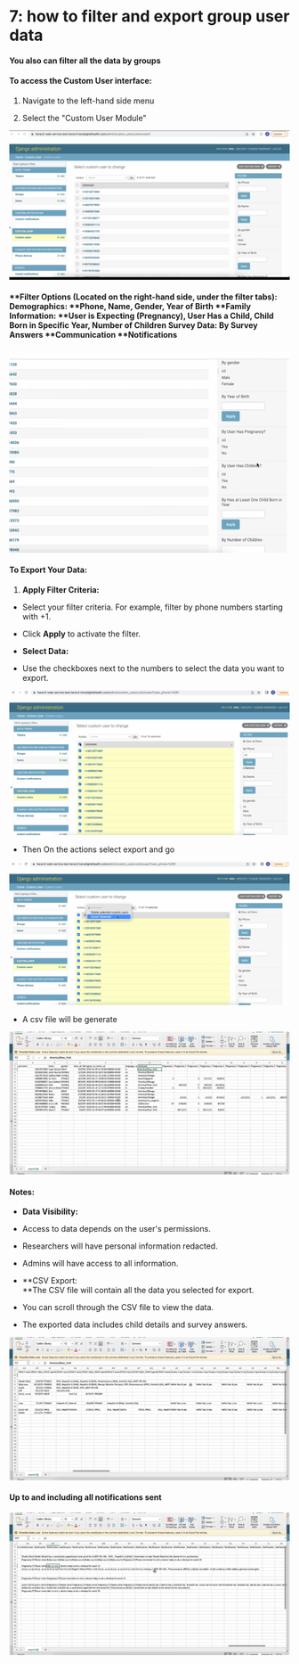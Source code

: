 # 7: how to filter and export group user data

#### You also can filter all the data by groups

#### To access the Custom User interface:

1. Navigate to the left-hand side menu

2. Select the "Custom User Module"

![Enter image alt description](Images/1dq_Image_1.png)

#### **Filter Options (Located on the right-hand side, under the filter tabs): Demographics: **Phone, Name, Gender, Year of Birth **Family Information: **User is Expecting (Pregnancy), User Has a Child, Child Born in Specific Year, Number of Children **Survey Data: B**y Survey Answers **Communication **Notifications

![Enter image alt description](Images/xkd_Image_2.png)

#### **To Export Your Data:**

1. **Apply Filter Criteria:**

- Select your filter criteria. For example, filter by phone numbers starting with +1.

- Click **Apply** to activate the filter.

- **Select Data:**

- Use the checkboxes next to the numbers to select the data you want to export.

![Enter image alt description](Images/xw3_Image_3.png)

- Then On the actions select export and go

![Enter image alt description](Images/lW2_Image_4.png)

- A csv file will be generate

![Enter image alt description](Images/DOv_Image_5.png)

#### **Notes:**

- **Data Visibility:**

- Access to data depends on the user's permissions.

- Researchers will have personal information redacted.

- Admins will have access to all information.

- **CSV Export: \
  **The CSV file will contain all the data you selected for export.

- You can scroll through the CSV file to view the data.

- The exported data includes child details and survey answers.

![Enter image alt description](Images/wdM_Image_6.png)

#### **Up to and including all notifications sent**

![Enter image alt description](Images/z8V_Image_7.png)
